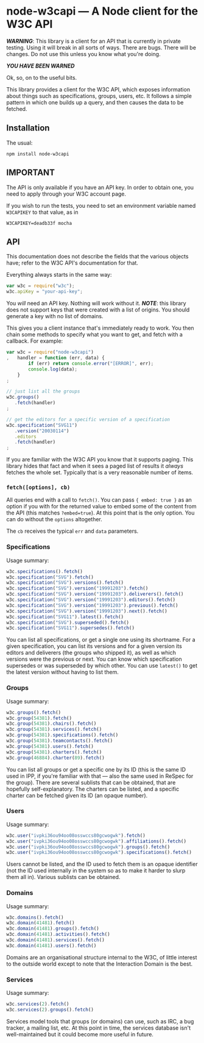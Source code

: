 
# node-w3capi — A Node client for the W3C API

***WARNING***: This library is a client for an API that is currently in private testing. Using it
will break in all sorts of ways. There are bugs. There will be changes. Do not use this unless you
know what you're doing.

***YOU HAVE BEEN WARNED***

Ok, so, on to the useful bits.

This library provides a client for the W3C API, which exposes information about things such as
specifications, groups, users, etc. It follows a simple pattern in which one builds up a query, and
then causes the data to be fetched.

## Installation

The usual:

    npm install node-w3capi

## IMPORTANT

The API is only available if you have an API key. In order to obtain one, you need to apply through
your W3C account page.

If you wish to run the tests, you need to set an environment variable named `W3CAPIKEY` to that 
value, as in

    W3CAPIKEY=deadb33f mocha

## API

This documentation does not describe the fields that the various objects have; refer to the W3C 
API's documentation for that.

Everything always starts in the same way:

```js
var w3c = require("w3c");
w3c.apiKey = "your-api-key";
```

You *will* need an API key. Nothing will work without it. ***NOTE***: this library does not support
keys that were created with a list of origins. You should generate a key with no list of domains.

This gives you a client instance that's immediately ready to work. You then chain some methods to
specify what you want to get, and fetch with a callback. For example:

```js
var w3c = require("node-w3capi")
,   handler = function (err, data) {
        if (err) return console.error("[ERROR]", err);
        console.log(data);
    }
;

// just list all the groups
w3c.groups()
   .fetch(handler)
;

// get the editors for a specific version of a specification
w3c.specification("SVG11")
   .version("20030114")
   .editors
   .fetch(handler)
;
```

If you are familiar with the W3C API you know that it supports paging. This library hides that fact
and when it sees a paged list of results it *always* fetches the whole set. Typically that is a 
very reasonable number of items.

### `fetch([options], cb)`

All queries end with a call to `fetch()`. You can pass `{ embed: true }` as an option if you with
for the returned value to embed some of the content from the API (this matches `?embed=true`). At
this point that is the only option. You can do without the `options` altogether.

The `cb` receives the typical `err` and `data` parameters.

### Specifications

Usage summary:

```js
w3c.specifications().fetch()
w3c.specification("SVG").fetch()
w3c.specification("SVG").versions().fetch()
w3c.specification("SVG").version("19991203").fetch()
w3c.specification("SVG").version("19991203").deliverers().fetch()
w3c.specification("SVG").version("19991203").editors().fetch()
w3c.specification("SVG").version("19991203").previous().fetch()
w3c.specification("SVG").version("19991203").next().fetch()
w3c.specification("SVG11").latest().fetch()
w3c.specification("SVG").superseded().fetch()
w3c.specification("SVG11").supersedes().fetch()
```

You can list all specifications, or get a single one using its shortname. For a given specification,
you can list its versions and for a given version its editors and deliverers (the groups who shipped
it), as well as which versions were the previous or next. You can know which specification 
supersedes or was superseded by which other. You can use `latest()` to get the latest version 
without having to list them.

### Groups

Usage summary:

```js
w3c.groups().fetch()
w3c.group(54381).fetch()
w3c.group(54381).chairs().fetch()
w3c.group(54381).services().fetch()
w3c.group(54381).specifications().fetch()
w3c.group(54381).teamcontacts().fetch()
w3c.group(54381).users().fetch()
w3c.group(54381).charters().fetch()
w3c.group(46884).charter(89).fetch()
```

You can list all groups or get a specific one by its ID (this is the same ID used in IPP, if you're
familiar with that — also the same used in ReSpec for the group). There are several sublists that
can be obtained, that are hopefully self-explanatory. The charters can be listed, and a specific
charter can be fetched given its ID (an opaque number).

### Users

Usage summary:

```js
w3c.user("ivpki36ou94oo08osswccs80gcwogwk").fetch()
w3c.user("ivpki36ou94oo08osswccs80gcwogwk").affiliations().fetch()
w3c.user("ivpki36ou94oo08osswccs80gcwogwk").groups().fetch()
w3c.user("ivpki36ou94oo08osswccs80gcwogwk").specifications().fetch()
```

Users cannot be listed, and the ID used to fetch them is an opaque identifier (not the ID used 
internally in the system so as to make it harder to slurp them all in). Various sublists can be
obtained.

### Domains

Usage summary:

```js
w3c.domains().fetch()
w3c.domain(41481).fetch()
w3c.domain(41481).groups().fetch()
w3c.domain(41481).activities().fetch()
w3c.domain(41481).services().fetch()
w3c.domain(41481).users().fetch()
```

Domains are an organisational structure internal to the W3C, of little interest to the outside world
except to note that the Interaction Domain is the best.

### Services

Usage summary:

```js
w3c.services(2).fetch()
w3c.services(2).groups().fetch()
```

Services model tools that groups (or domains) can use, such as IRC, a bug tracker, a mailing list,
etc. At this point in time, the services database isn't well-maintained but it could become more
useful in future.
